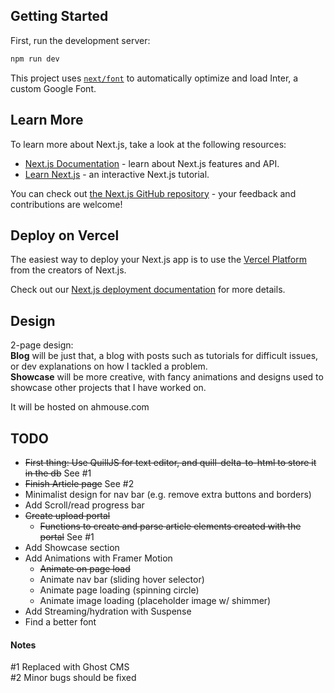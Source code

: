 ## Getting Started

First, run the development server:

```bash
npm run dev
```

This project uses [`next/font`](https://nextjs.org/docs/basic-features/font-optimization) to automatically optimize and load Inter, a custom Google Font.

## Learn More

To learn more about Next.js, take a look at the following resources:

- [Next.js Documentation](https://nextjs.org/docs) - learn about Next.js features and API.
- [Learn Next.js](https://nextjs.org/learn) - an interactive Next.js tutorial.

You can check out [the Next.js GitHub repository](https://github.com/vercel/next.js/) - your feedback and contributions are welcome!

## Deploy on Vercel

The easiest way to deploy your Next.js app is to use the [Vercel Platform](https://vercel.com/new?utm_medium=default-template&filter=next.js&utm_source=create-next-app&utm_campaign=create-next-app-readme) from the creators of Next.js.

Check out our [Next.js deployment documentation](https://nextjs.org/docs/deployment) for more details.

## Design
2-page design:\
**Blog** will be just that, a blog with posts such as tutorials for difficult issues, or dev explanations on how I tackled a problem.\
**Showcase** will be more creative, with fancy animations and designs used to showcase other projects that I have worked on.

It will be hosted on ahmouse.com

## TODO
 - ~~First thing: Use QuillJS for text editor, and quill-delta-to-html to store it in the db~~ See #1
 - ~~Finish Article page~~ See  #2
 - Minimalist design for nav bar (e.g. remove extra buttons and borders)
 - Add Scroll/read progress bar
 - ~~Create upload portal~~
   - ~~Functions to create and parse article elements created with the portal~~ See #1
 - Add Showcase section
 - Add Animations with Framer Motion
   - ~~Animate on page load~~
   - Animate nav bar (sliding hover selector)
   - Animate page loading (spinning circle)
   - Animate image loading (placeholder image w/ shimmer)
 - Add Streaming/hydration with Suspense
 - Find a better font

 #### Notes
#1 Replaced with Ghost CMS\
#2 Minor bugs should be fixed
